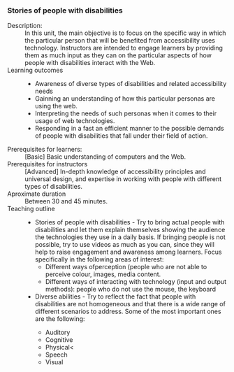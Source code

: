 ### Stories of people with disabilities
<dl>
  <dt>Description:</dt>
  <dd>In this unit, the main objective is to focus on the specific way in which the particular person that will be benefited from accessibility uses technology. Instructors are intended to engage learners by providing them as much input as they can on the particular aspects of how people with disabilities interact with the Web. </dd>
  <dt>Learning outcomes</dt>
  <dd><ul>
    <li>Awareness of diverse types of disabilities and related accessibility needs</li>
    <li>Gainning an understanding of how this particular personas are using the web. </li>
    <li>Interpreting the needs of such personas when it comes to their usage of web technologies.</li>
    <li>Responding in a fast an efficient manner to the possible demands of people with disabilities that fall under their field of action.   </li>
 </ul></dd>
 <dt>Prerequisites for learners:</dt>
  <dd>[Basic] Basic understanding of computers and the Web.</dd>
 <dt>Prerequisites for instructors</dt> 
 <dd>[Advanced] In-depth knowledge of accessibility principles and universal design, and expertise in working with people with different types of disabilities.</dd>
 <dt>Aproximate duration</dt>
 <dd>Between 30 and 45 minutes.</dd>
 <dt>Teaching outline</dt>
 <dd><ul>
  <li>Stories of people with disabilities - Try to bring actual people with disabilities and let them explain themselves showing the audience the technologies they use in a daily basis. If bringing people is not possible, try to use videos as much as you can, since they will help to raise engagement and awareness among learners. Focus specifically in the following areas of interest:
  <ul><li>Different ways ofperception (people who are not able to perceive colour, images, media content.</li>
  <li>Different ways of interacting with technology (input and output methods): people who do not use the mouse, the keyboard</li></ul>
   <li>Diverse abilities - Try to reflect the fact that people with disabilities are not homogeneous and that there is a wide range of different scenarios to address. Some of the most important ones are the following:</li>
   <ul><li>Auditory</li>
     <li>Cognitive</li>
     <li>Physical<</li>
     <li>Speech</li>
     <li>Visual</li></ul>
 </ul></dd>
</dl>
